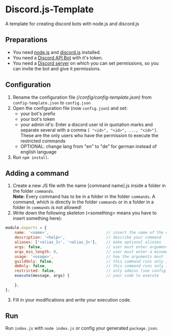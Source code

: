 # Discord.js-Template
A template for creating discord bots with node.js and discord.js

## Preparations
* You need [node.js](https://nodejs.org/en/) and [discord.js](https://discord.js.org/#/) installed.
* You need a [Discord API Bot](https://discord.com/developers/applications) with it's token.
* You need a [Discord server](https://support.discord.com/hc/en-us/articles/204849977-How-do-I-create-a-server) on which you can set permissions, so you can invite the bot and give it permissions.

## Configuration
1. Rename the configuration file *(/config/config-template.json)* from ```config-template.json``` to ```config.json```
2. Open the configuration file (now ```config.json```) and set:
   * your bot's prefix
   * your bot's token
   * your admin id's: Enter a discord user id in quotation marks and separate several with a comma ```[ "<id>", "<id>", ..., "<id>"]```.\
     These are the only users who have the permission to execute the restricted commands
   * OPTIONAL: change lang from "en" to "de" for german instead of english language
3. Run `npm install`.

## Adding a command 
1. Create a new JS file with the name [command name].js inside a folder in the folder `commands`.\
   **Note**: Every command has to be in a folder in the folder `commands`. A command, which is directly in the folder 
   `commands` or in a folder in a folder in `commands` is not allowed!
2. Write down the following skeleton (\<something\> means you have to insert something here): 
```js
module.exports = {
    name: '<name>',                         // insert the name of the command
    description: '<help>',                  // describe your command
    aliases: ['<alias_1>', '<alias_2>'],    // make optional aliases
    args: false,                            // user must enter arguments
    args_min_length: 0,                     // user must enter a minumum of this number arguments
    usage: '<usage>',                       // how the arguments must look like
    guildOnly: false,                       // this command runs only in guilds
    dmOnly: false,                          // this command runs only in dms
    restricted: false,                      // only admins (see config file) can run this command 
    execute(message, args) {                // your code to execute
    
    },
};
```
3. Fill in your modifications and write your execution code.

## Run
Run `index.js` with `node index.js` or config your generated `package.json`.



   
